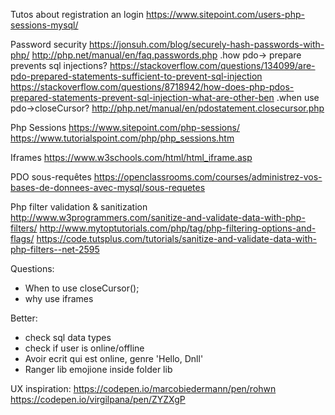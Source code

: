 Tutos about registration an login
https://www.sitepoint.com/users-php-sessions-mysql/

Password security
https://jonsuh.com/blog/securely-hash-passwords-with-php/
http://php.net/manual/en/faq.passwords.php
.how pdo-> prepare prevents sql injections?
https://stackoverflow.com/questions/134099/are-pdo-prepared-statements-sufficient-to-prevent-sql-injection
https://stackoverflow.com/questions/8718942/how-does-php-pdos-prepared-statements-prevent-sql-injection-what-are-other-ben
.when use pdo->closeCursor?
http://php.net/manual/en/pdostatement.closecursor.php

Php Sessions
https://www.sitepoint.com/php-sessions/
https://www.tutorialspoint.com/php/php_sessions.htm

Iframes
https://www.w3schools.com/html/html_iframe.asp

PDO sous-requêtes
https://openclassrooms.com/courses/administrez-vos-bases-de-donnees-avec-mysql/sous-requetes

Php filter validation & sanitization
http://www.w3programmers.com/sanitize-and-validate-data-with-php-filters/
http://www.mytoptutorials.com/php/tag/php-filtering-options-and-flags/
https://code.tutsplus.com/tutorials/sanitize-and-validate-data-with-php-filters--net-2595

Questions:
- When to use closeCursor();
- why use iframes

Better:
- check sql data types
- check if user is online/offline
- Avoir ecrit qui est online, genre 'Hello, Dnll'
- Ranger lib emojione inside folder lib

UX inspiration:
https://codepen.io/marcobiedermann/pen/rohwn
https://codepen.io/virgilpana/pen/ZYZXgP